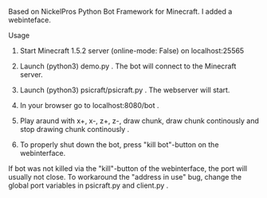 Based on NickelPros Python Bot Framework for Minecraft. I added a webinteface.

Usage

1. Start Minecraft 1.5.2 server (online-mode: False) on localhost:25565

2. Launch (python3) demo.py . The bot will connect to the Minecraft server.

3. Launch (python3) psicraft/psicraft.py . The webserver will start.

4. In your browser go to localhost:8080/bot .

5. Play araund with x+, x-, z+, z-, draw chunk, draw chunk continously and stop drawing chunk continously .

6. To properly shut down the bot, press "kill bot"-button on the webinterface.

If bot was not killed via the "kill"-button of the webinterface, the port will usually not close. To workaround the "address in use" bug, change the global port variables in psicraft.py and client.py .
